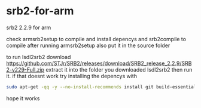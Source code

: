 # srb2-for-arm
srb2 2.2.9 for arm

check armsrb2setup to compile and install depencys and srb2compile to compile after running armsrb2setup also put it in the source folder

to run lsdl2srb2 download https://github.com/STJr/SRB2/releases/download/SRB2_release_2.2.9/SRB2-v229-Full.zip extract it into the folder you downloaded lsdl2srb2 then run it. if that doesnt work try installing the depencys with 
```bash
sudo apt-get -qq -y --no-install-recommends install git build-essential libpng-dev libsdl2-mixer-dev libgme-dev gettext ccache wget gcc upx openssh-client libopenmpt-dev libcurl4-openssl-dev
```

hope it works

